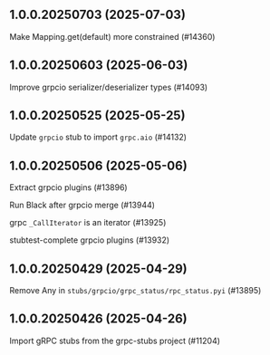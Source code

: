 ## 1.0.0.20250703 (2025-07-03)

Make Mapping.get(default) more constrained (#14360)

## 1.0.0.20250603 (2025-06-03)

Improve grpcio serializer/deserializer types (#14093)

## 1.0.0.20250525 (2025-05-25)

Update `grpcio` stub to import `grpc.aio` (#14132)

## 1.0.0.20250506 (2025-05-06)

Extract grpcio plugins (#13896)

Run Black after grpcio merge (#13944)

grpc `_CallIterator` is an iterator (#13925)

stubtest-complete grpcio plugins (#13932)

## 1.0.0.20250429 (2025-04-29)

Remove Any in `stubs/grpcio/grpc_status/rpc_status.pyi` (#13895)

## 1.0.0.20250426 (2025-04-26)

Import gRPC stubs from the grpc-stubs project (#11204)


